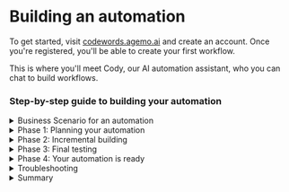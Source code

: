 # Building an automation

To get started, visit [codewords.agemo.ai](http://codewords.agemo.ai/) and create an account. Once you're registered, you'll be able to create your first workflow.&#x20;

This is where you'll meet Cody, our AI automation assistant, who you can chat to build workflows.&#x20;

### Step-by-step guide to building your automation

<details>

<summary>Business Scenario for an automation</summary>

You're a B2B sales consultant. When prospects fill out your website contact form, you currently:

1. Manually research them on LinkedIn
2. Look up their company information
3. Add them to your CRM with notes
4. Send a personalized follow-up email
5. Set a reminder to follow up in 3 days

This takes 15-20 minutes per lead, and you get 5-10 leads per day.

</details>

<details>

<summary>Phase 1: Planning your automation</summary>

**1.1 Describe your process and tell what you want to automate**

> "I want to automate my lead follow-up process. When someone fills out my contact form, I want to automatically research them and send a personalized email."

**1.2 Cody researches what's possible**

Cody will:

* Check if there are existing templates that match your needs (15+ proven templates available)
* Explore the 2000+ app integrations available through the platform
* Verify all the connections and data sources needed

**1.3 Review the automation plan**

Cody presents a plan:

1. **LinkedIn research:** Find their profile from name + company
2. **CRM integration:** Save contact + research notes
3. **Email generation:** Create personalized outreach
4. **Follow-up reminder:** Set a calendar reminder for 3 days

Once you approve, Cody starts building.

</details>

<details>

<summary>Phase 2: Incremental building</summary>

**2.1 LinkedIn Research**

**What Cody builds:**

* Takes name and company from form submission
* Finds their LinkedIn profile
* Extracts job title, company info, and recent posts

Cody tests with a sample Input:

```
Input: "John Smith from Acme Corp"

Results:
✅ Found LinkedIn Profile: John Smith, VP of Sales at Acme Corp
✅ Company: Acme Corp (500+ employees, Software)  
✅ Recent activity: Posted about Q4 sales goals
✅ Confidence: 95% match
```

**2.2 CRM integration**&#x20;

**What Cody adds:**

* Creates a new contact record
* Adds research notes automatically
* Tags them as "Website Lead - Researched"

**Cody** **Testing results:**

```
✅ Created CRM Contact: John Smith
✅ Added Company: Acme Corp
✅ Added Notes: "VP of Sales, 500+ employee software company, recently posted about Q4 sales goals"
✅ Tagged as: Website Lead - Researched
```

**2.3 Personalized email**

**What Cody adds:**

* AI email generation using research data
* Matches your communication style
* Includes relevant talking points

**Sample output:**

<pre data-overflow="wrap"><code>Subject: Helping Acme Corp hit those Q4 sales goals

Hi John,
<strong>
</strong>I saw your recent LinkedIn post about Q4 sales goals at Acme Corp — it sounds like you're driving some ambitious targets for your team.

As a VP of Sales at a growing software company, you're probably facing the challenge of scaling your sales processes while maintaining quality.

I help companies like Acme Corp streamline their lead qualification and follow-up workflows so sales teams can focus on closing deals instead of manual research.

Would you be open to a brief 15-minute call this week to discuss how we might help Acme Corp hit those Q4 targets?

Best regards,
[Your name]
</code></pre>

**2.4 Follow-up reminder**

**What Cody adds:**

* Set a calendar reminder for 3 days
* Includes contact info and research notes
* Creates a task in your CRM

</details>

<details>

<summary>Phase 3: Final testing</summary>

Cody runs the complete workflow end-to-end to ensure everything works together seamlessly.

Cody asks for final confirmation:

{% code overflow="wrap" %}
```
The complete automation worked perfectly with Sarah's real data. The LinkedIn research found the right person, saved everything to your CRM with detailed notes, sent a personalized email mentioning her operational focus, and set your 3-day follow-up reminder. Are you completely satisfied with how this automation works?

1. Yes, it's exactly what I wanted.                
2. I'd like to adjust something first
```
{% endcode %}

</details>

<details>

<summary>Phase 4: Your automation is ready</summary>

Once you've confirmed that you're happy with the output, Cody will provide you with your automation URL:

```
https://codewords.agemo.ai/run/lead-qualifier-automation-abc123
```

</details>

<details>

<summary>Troubleshooting</summary>

**LinkedIn profiles not found**

* Check that the contact form captures both name and company
* Verify integration permissions
* Try manual search to confirm profile exists

**CRM integration issues**

* Confirm API credentials are current
* Check field mapping in your CRM settings
* Test with a simple contact creation first

**Email generation problems**

* Review your communication style examples
* Adjust the tone settings in email preferences
* Test with different contact data

</details>

<details>

<summary>Summary</summary>

Cody provides you with a summary of the automation that you have built.

&#x20;You've built a complete lead management automation that:

* Research prospects automatically
* Updates your CRM with enriched data
* Sends personalized follow-up emails
* Sets reminders for future outreach

</details>

